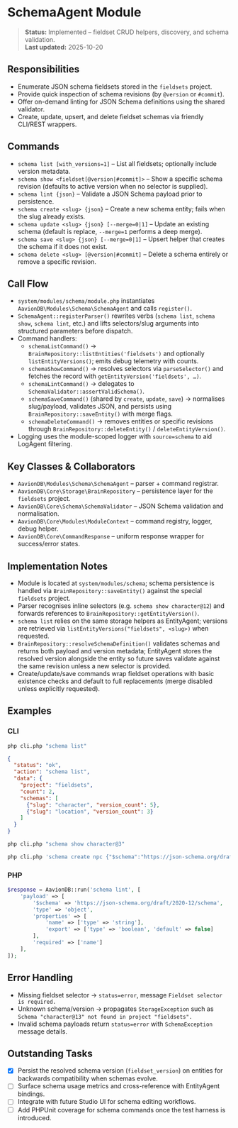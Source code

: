 # SchemaAgent Module

> **Status:** Implemented – fieldset CRUD helpers, discovery, and schema validation.  
> **Last updated:** 2025-10-20

## Responsibilities
- Enumerate JSON schema fieldsets stored in the `fieldsets` project.
- Provide quick inspection of schema revisions (by `@version` or `#commit`).
- Offer on-demand linting for JSON Schema definitions using the shared validator.
- Create, update, upsert, and delete fieldset schemas via friendly CLI/REST wrappers.

## Commands
- `schema list [with_versions=1]` – List all fieldsets; optionally include version metadata.
- `schema show <fieldset[@version|#commit]>` – Show a specific schema revision (defaults to active version when no selector is supplied).
- `schema lint {json}` – Validate a JSON Schema payload prior to persistence.
- `schema create <slug> {json}` – Create a new schema entity; fails when the slug already exists.
- `schema update <slug> {json} [--merge=0|1]` – Update an existing schema (default is replace, `--merge=1` performs a deep merge).
- `schema save <slug> {json} [--merge=0|1]` – Upsert helper that creates the schema if it does not exist.
- `schema delete <slug> [@version|#commit]` – Delete a schema entirely or remove a specific revision.

## Call Flow
- `system/modules/schema/module.php` instantiates `AavionDB\Modules\Schema\SchemaAgent` and calls `register()`.  
- `SchemaAgent::registerParser()` rewrites verbs (`schema list`, `schema show`, `schema lint`, etc.) and lifts selectors/slug arguments into structured parameters before dispatch.  
- Command handlers:  
  - `schemaListCommand()` → `BrainRepository::listEntities('fieldsets')` and optionally `listEntityVersions()`; emits debug telemetry with counts.  
  - `schemaShowCommand()` → resolves selectors via `parseSelector()` and fetches the record with `getEntityVersion('fieldsets', …)`.  
  - `schemaLintCommand()` → delegates to `SchemaValidator::assertValidSchema()`.  
  - `schemaSaveCommand()` (shared by `create`, `update`, `save`) → normalises slug/payload, validates JSON, and persists using `BrainRepository::saveEntity()` with merge flags.  
  - `schemaDeleteCommand()` → removes entities or specific revisions through `BrainRepository::deleteEntity()` / `deleteEntityVersion()`.  
- Logging uses the module-scoped logger with `source=schema` to aid LogAgent filtering.

## Key Classes & Collaborators
- `AavionDB\Modules\Schema\SchemaAgent` – parser + command registrar.  
- `AavionDB\Core\Storage\BrainRepository` – persistence layer for the `fieldsets` project.  
- `AavionDB\Core\Schema\SchemaValidator` – JSON Schema validation and normalisation.  
- `AavionDB\Core\Modules\ModuleContext` – command registry, logger, debug helper.  
- `AavionDB\Core\CommandResponse` – uniform response wrapper for success/error states.

## Implementation Notes
- Module is located at `system/modules/schema`; schema persistence is handled via `BrainRepository::saveEntity()` against the special `fieldsets` project.
- Parser recognises inline selectors (e.g. `schema show character@12`) and forwards references to `BrainRepository::getEntityVersion()`.
- `schema list` relies on the same storage helpers as EntityAgent; versions are retrieved via `listEntityVersions("fieldsets", <slug>)` when requested.
- `BrainRepository::resolveSchemaDefinition()` validates schemas and returns both payload and version metadata; EntityAgent stores the resolved version alongside the entity so future saves validate against the same revision unless a new selector is provided.
- Create/update/save commands wrap fieldset operations with basic existence checks and default to full replacements (merge disabled unless explicitly requested).

## Examples

### CLI
```bash
php cli.php "schema list"
```
```json
{
  "status": "ok",
  "action": "schema list",
  "data": {
    "project": "fieldsets",
    "count": 2,
    "schemas": [
      {"slug": "character", "version_count": 5},
      {"slug": "location", "version_count": 3}
    ]
  }
}
```

```bash
php cli.php "schema show character@3"
```

```bash
php cli.php 'schema create npc {"$schema":"https://json-schema.org/draft/2020-12/schema","type":"object","properties":{"name":{"type":"string"}},"required":["name"]}'
```

### PHP
```php
$response = AavionDB::run('schema lint', [
    'payload' => [
        '$schema' => 'https://json-schema.org/draft/2020-12/schema',
        'type' => 'object',
        'properties' => [
            'name' => ['type' => 'string'],
            'export' => ['type' => 'boolean', 'default' => false]
        ],
        'required' => ['name']
    ],
]);
```

## Error Handling
- Missing fieldset selector → `status=error`, message `Fieldset selector is required.`
- Unknown schema/version → propagates `StorageException` such as `Schema "character@13" not found in project "fieldsets".`
- Invalid schema payloads return `status=error` with `SchemaException` message details.

## Outstanding Tasks
- [x] Persist the resolved schema version (`fieldset_version`) on entities for backwards compatibility when schemas evolve.
- [ ] Surface schema usage metrics and cross-reference with EntityAgent bindings.
- [ ] Integrate with future Studio UI for schema editing workflows.
- [ ] Add PHPUnit coverage for schema commands once the test harness is introduced.
